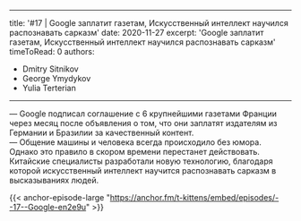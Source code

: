 
---
title: '#17 | Google заплатит газетам, Искусственный интеллект научился распознавать сарказм'
date: 2020-11-27
excerpt: 'Google заплатит газетам, Искусственный интеллект научился распознавать сарказм'
timeToRead: 0
authors:
  - Dmitry Sitnikov
  - George Ymydykov
  - Yulia Terterian
---

— Google подписал соглашение с 6 крупнейшими газетами Франции через месяц после объявления о том, что они заплатят издателям из Германии и Бразилии за качественный контент.<br/>
— Общение машины и человека всегда происходило без юмора. Однако это правило в скором времени перестанет действовать. Китайские специалисты разработали новую технологию, благодаря которой искусственный интеллект научится распознавать сарказм в высказываниях людей.

{{< anchor-episode-large "https://anchor.fm/t-kittens/embed/episodes/--17--Google-en2e9u" >}}
